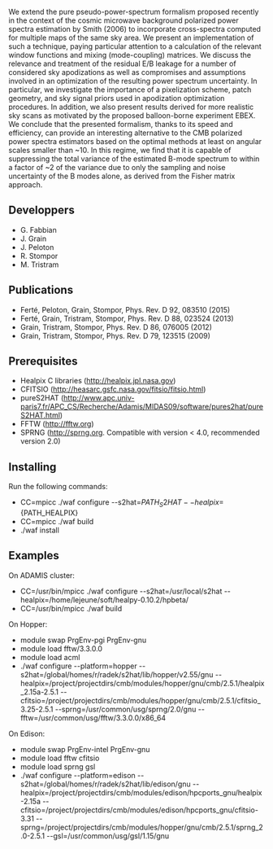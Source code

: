 We extend the pure pseudo-power-spectrum formalism proposed recently in the context of the cosmic microwave background polarized power spectra estimation by Smith (2006) to incorporate cross-spectra computed for multiple maps of the same sky area. We present an implementation of such a technique, paying particular attention to a calculation of the relevant window functions and mixing (mode-coupling) matrices. We discuss the relevance and treatment of the residual E/B leakage for a number of considered sky apodizations as well as compromises and assumptions involved in an optimization of the resulting power spectrum uncertainty. In particular, we investigate the importance of a pixelization scheme, patch geometry, and sky signal priors used in apodization optimization procedures. In addition, we also present results derived for more realistic sky scans as motivated by the proposed balloon-borne experiment EBEX. We conclude that the presented formalism, thanks to its speed and efficiency, can provide an interesting alternative to the CMB polarized power spectra estimators based on the optimal methods at least on angular scales smaller than ~10. In this regime, we find that it is capable of suppressing the total variance of the estimated B-mode spectrum to within a factor of ~2 of the variance due to only the sampling and noise uncertainty of the B modes alone, as derived from the Fisher matrix approach.



Developpers
-----------
* G. Fabbian
* J. Grain
* J. Peloton
* R. Stompor
* M. Tristram


Publications
------------

* Ferté, Peloton, Grain, Stompor, Phys. Rev. D 92, 083510 (2015)
* Ferté, Grain, Tristram, Stompor, Phys. Rev. D 88, 023524 (2013)
* Grain, Tristram, Stompor, Phys. Rev. D 86, 076005 (2012)
* Grain, Tristram, Stompor, Phys. Rev. D 79, 123515 (2009)


Prerequisites
-------------

* Healpix C libraries (http://healpix.jpl.nasa.gov)
* CFITSIO (http://heasarc.gsfc.nasa.gov/fitsio/fitsio.html)
* pureS2HAT (http://www.apc.univ-paris7.fr/APC_CS/Recherche/Adamis/MIDAS09/software/pures2hat/pureS2HAT.html)
* FFTW (http://fftw.org)
* SPRNG (http://sprng.org. Compatible with version < 4.0, recommended version 2.0)


Installing
----------

Run the following commands:

* CC=mpicc ./waf configure --s2hat=${PATH_S2HAT} --healpix=${PATH_HEALPIX}
* CC=mpicc ./waf build
* ./waf install



Examples
--------

On ADAMIS cluster: 

* CC=/usr/bin/mpicc ./waf configure --s2hat=/usr/local/s2hat --healpix=/home/lejeune/soft/healpy-0.10.2/hpbeta/
* CC=/usr/bin/mpicc ./waf build

On Hopper: 

* module swap PrgEnv-pgi PrgEnv-gnu 
* module load fftw/3.3.0.0
* module load acml
* ./waf configure --platform=hopper --s2hat=/global/homes/r/radek/s2hat/lib/hopper/v2.55/gnu --healpix=/project/projectdirs/cmb/modules/hopper/gnu/cmb/2.5.1/healpix_2.15a-2.5.1 --cfitsio=/project/projectdirs/cmb/modules/hopper/gnu/cmb/2.5.1/cfitsio_3.25-2.5.1 --sprng=/usr/common/usg/sprng/2.0/gnu --fftw=/usr/common/usg/fftw/3.3.0.0/x86_64

   

On Edison: 

* module swap PrgEnv-intel PrgEnv-gnu 
* module load fftw cfitsio
* module load sprng gsl
* ./waf configure --platform=edison --s2hat=/global/homes/r/radek/s2hat/lib/edison/gnu --healpix=/project/projectdirs/cmb/modules/edison/hpcports_gnu/healpix-2.15a --cfitsio=/project/projectdirs/cmb/modules/edison/hpcports_gnu/cfitsio-3.31 --sprng=/project/projectdirs/cmb/modules/hopper/gnu/cmb/2.5.1/sprng_2.0-2.5.1 --gsl=/usr/common/usg/gsl/1.15/gnu
